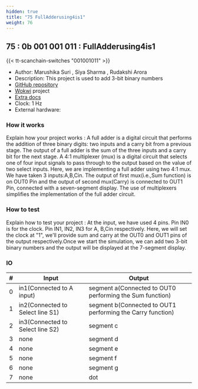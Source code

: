 ```yaml
---
hidden: true
title: "75 FullAdderusing4is1"
weight: 76
---
```


## 75 : 0b 001 001 011 : FullAdderusing4is1

{{< tt-scanchain-switches "001001011" >}}

* Author: Marushika Suri  , Siya Sharma  , Rudakshi  Arora 
* Description: This project is used to add 3-bit binary numbers
* [GitHub repository](https://github.com/marsuri77/tt03-submission-template)
* [Wokwi](https://wokwi.com/projects/362592986761938945) project
* [Extra docs]()
* Clock: 1 Hz
* External hardware: 



### How it works

Explain how your project works :  A full adder is a digital circuit that performs the addition of three binary digits: two inputs and a carry bit from a previous stage. The output of a full adder is the sum of the three inputs and a carry bit for the next stage. A 4:1 multiplexer (mux) is a digital circuit that selects one of four input signals to pass through to the output based on the value of two select inputs.  Here, we are implementing a full adder using two 4:1 mux.  We have taken 3 inputs:A,B,Cin.  The output of first mux(i.e.,Sum function) is on OUT0 Pin and the output of second mux(Carry) is connected to OUT1 Pin, connected with a seven-segment display.   The use of multiplexers simplifies the implementation of the full adder circuit.


### How to test

Explain how to test your project :  At the input, we have used 4 pins. Pin IN0 is for the clock. Pin IN1, IN2, IN3 for A, B,Cin respectively. Here, we will set the clock at "1", we'll provide sum and carry at the OUT0 and OUT1 pins of the output respectively.Once we start the simulation, we can add two 3-bit binary numbers and the output will be displayed at the 7-segment display.


### IO

| # | Input        | Output       |
|---|--------------|--------------|
| 0 | in1(Connected to A input)  | segment a(Connected to OUT0 performing the Sum function) |
| 1 | in2(Connected to Select line S1)  | segment b(Connected to OUT1 performing the Carry function) |
| 2 | in3(Connected to Select line S2)  | segment c |
| 3 | none  | segment d |
| 4 | none  | segment e |
| 5 | none  | segment f |
| 6 | none  | segment g |
| 7 | none  | dot |
